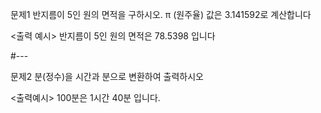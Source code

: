 문제1
반지름이 5인 원의 면적을 구하시오.
π (원주율) 값은 3.141592로 계산합니다

<출력 예시>
반지름이 5인 원의 면적은 78.5398 입니다

#---


문제2
분(정수)을  시간과 분으로 변환하여 출력하시오

<출력예시>
100분은 1시간 40분 입니다.
